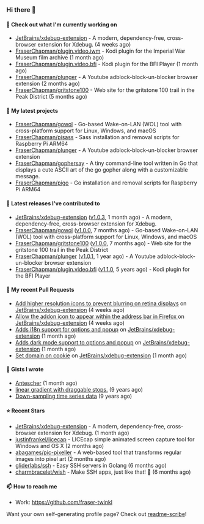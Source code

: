 ### Hi there 👋

#### 👷 Check out what I'm currently working on

- [JetBrains/xdebug-extension](https://github.com/JetBrains/xdebug-extension) - A modern, dependency-free, cross-browser extension for Xdebug. (4 weeks ago)
- [FraserChapman/plugin.video.iwm](https://github.com/FraserChapman/plugin.video.iwm) - Kodi plugin for the Imperial War Museum film archive (1 month ago)
- [FraserChapman/plugin.video.bfi](https://github.com/FraserChapman/plugin.video.bfi) - Kodi plugin for the BFI Player (1 month ago)
- [FraserChapman/plunger](https://github.com/FraserChapman/plunger) - A Youtube adblock-block-un-blocker browser extension (2 months ago)
- [FraserChapman/gritstone100](https://github.com/FraserChapman/gritstone100) - Web site for the gritstone 100 trail in the Peak District  (5 months ago)

#### 🌱 My latest projects

- [FraserChapman/gowol](https://github.com/FraserChapman/gowol) - Go-based Wake-on-LAN (WOL) tool with cross-platform support for Linux, Windows, and macOS
- [FraserChapman/pisass](https://github.com/FraserChapman/pisass) - Sass installation and removal scripts for Raspberry Pi ARM64
- [FraserChapman/plunger](https://github.com/FraserChapman/plunger) - A Youtube adblock-block-un-blocker browser extension
- [FraserChapman/gophersay](https://github.com/FraserChapman/gophersay) - A tiny command-line tool written in Go that displays a cute ASCII art of the go gopher along with a customizable message.
- [FraserChapman/pigo](https://github.com/FraserChapman/pigo) - Go installation and removal scripts for Raspberry Pi ARM64

#### 🔭 Latest releases I've contributed to

- [JetBrains/xdebug-extension](https://github.com/JetBrains/xdebug-extension) ([v1.0.3](https://github.com/JetBrains/xdebug-extension/releases/tag/v1.0.3), 1 month ago) - A modern, dependency-free, cross-browser extension for Xdebug.
- [FraserChapman/gowol](https://github.com/FraserChapman/gowol) ([v1.0.0](https://github.com/FraserChapman/gowol/releases/tag/v1.0.0), 7 months ago) - Go-based Wake-on-LAN (WOL) tool with cross-platform support for Linux, Windows, and macOS
- [FraserChapman/gritstone100](https://github.com/FraserChapman/gritstone100) ([v1.0.0](https://github.com/FraserChapman/gritstone100/releases/tag/v1.0.0), 7 months ago) - Web site for the gritstone 100 trail in the Peak District 
- [FraserChapman/plunger](https://github.com/FraserChapman/plunger) ([v1.0.1](https://github.com/FraserChapman/plunger/releases/tag/v1.0.1), 1 year ago) - A Youtube adblock-block-un-blocker browser extension
- [FraserChapman/plugin.video.bfi](https://github.com/FraserChapman/plugin.video.bfi) ([v1.1.0](https://github.com/FraserChapman/plugin.video.bfi/releases/tag/v1.1.0), 5 years ago) - Kodi plugin for the BFI Player

#### 🔨 My recent Pull Requests

- [Add higher resolution icons to prevent blurring on retina displays](https://github.com/JetBrains/xdebug-extension/pull/20) on [JetBrains/xdebug-extension](https://github.com/JetBrains/xdebug-extension) (4 weeks ago)
- [Allow the addon icon to appear within the address bar in Firefox ](https://github.com/JetBrains/xdebug-extension/pull/19) on [JetBrains/xdebug-extension](https://github.com/JetBrains/xdebug-extension) (4 weeks ago)
- [Adds i18n support for options and popup](https://github.com/JetBrains/xdebug-extension/pull/15) on [JetBrains/xdebug-extension](https://github.com/JetBrains/xdebug-extension) (1 month ago)
- [Adds dark mode support to options and popup](https://github.com/JetBrains/xdebug-extension/pull/14) on [JetBrains/xdebug-extension](https://github.com/JetBrains/xdebug-extension) (1 month ago)
- [Set domain on cookie](https://github.com/JetBrains/xdebug-extension/pull/13) on [JetBrains/xdebug-extension](https://github.com/JetBrains/xdebug-extension) (1 month ago)

#### 📓 Gists I wrote

- [Antescher](https://gist.github.com/97b091e2c58df112b7919eb4e6b9faac) (1 month ago)
- [linear gradient with draggable stops.](https://gist.github.com/3487b048b07a74c3e20a) (9 years ago)
- [Down-sampling time series data](https://gist.github.com/649f1aba28f6bc941d5c) (9 years ago)

#### ⭐ Recent Stars

- [JetBrains/xdebug-extension](https://github.com/JetBrains/xdebug-extension) - A modern, dependency-free, cross-browser extension for Xdebug. (1 month ago)
- [justinfrankel/licecap](https://github.com/justinfrankel/licecap) - LICEcap simple animated screen capture tool for Windows and OS X (2 months ago)
- [abagames/pic-pixeller](https://github.com/abagames/pic-pixeller) - A web-based tool that transforms regular images into pixel art (2 months ago)
- [gliderlabs/ssh](https://github.com/gliderlabs/ssh) - Easy SSH servers in Golang (6 months ago)
- [charmbracelet/wish](https://github.com/charmbracelet/wish) - Make SSH apps, just like that! 💫 (6 months ago)

#### 📫 How to reach me

- Work: https://github.com/fraser-twinkl

Want your own self-generating profile page? Check out [readme-scribe](https://github.com/muesli/readme-scribe)!


